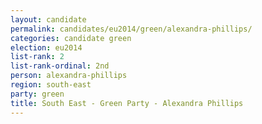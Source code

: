 ```yaml
---
layout: candidate
permalink: candidates/eu2014/green/alexandra-phillips/
categories: candidate green
election: eu2014
list-rank: 2
list-rank-ordinal: 2nd
person: alexandra-phillips
region: south-east
party: green
title: South East - Green Party - Alexandra Phillips
---
```

